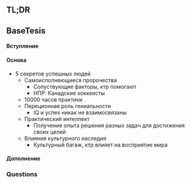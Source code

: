 ## TL;DR

## BaseTesis
#### Вступление


#### Основа
- 5 секретов успешных людей
	- Самоисполняющиеся пророчества
		- Сопуствующие факторы, ктр помогают 
		- НПР: Канадские хоккеисты
	- 10000 часов практики
	- Переционная роль гениальности
		- IQ и успех никак не взаимосвязаны
	- Практический интеллект
		- Получение опыта решения разных задач для достижения своих целей
	- Влияния культурного наследия
		- Культурный багаж, ктр влияет на восприятие мира

#### Дополнение

### Questions
